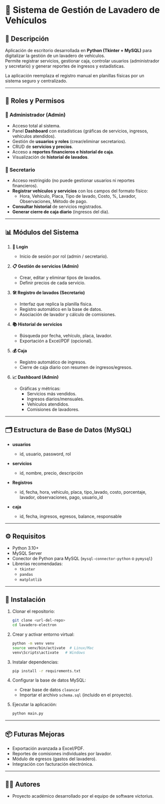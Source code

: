 # 🚗 Sistema de Gestión de Lavadero de Vehículos

## 📌 Descripción
Aplicación de escritorio desarrollada en **Python (Tkinter + MySQL)** para digitalizar la gestión de un lavadero de vehículos.  
Permite registrar servicios, gestionar caja, controlar usuarios (administrador y secretario) y generar reportes de ingresos y estadísticas.

La aplicación reemplaza el registro manual en planillas físicas por un sistema seguro y centralizado.

---

## 👥 Roles y Permisos

### 🔑 Administrador (Admin)
- Acceso total al sistema.
- Panel **Dashboard** con estadísticas (gráficas de servicios, ingresos, vehículos atendidos).
- Gestión de **usuarios y roles** (crear/eliminar secretarios).
- CRUD de **servicios y precios**.
- Acceso a **reportes financieros e historial de caja**.
- Visualización de **historial de lavados**.

### 📝 Secretario
- Acceso restringido (no puede gestionar usuarios ni reportes financieros).
- **Registrar vehículos y servicios** con los campos del formato físico:
  - Hora, Vehículo, Placa, Tipo de lavado, Costo, %, Lavador, Observaciones, Método de pago.
- **Consultar historial** de servicios registrados.
- **Generar cierre de caja diario** (ingresos del día).

---

## 📊 Módulos del Sistema

1. **🔐 Login**
   - Inicio de sesión por rol (admin / secretario).

2. **📋 Gestión de servicios (Admin)**
   - Crear, editar y eliminar tipos de lavados.
   - Definir precios de cada servicio.

3. **🛠️ Registro de lavados (Secretario)**
   - Interfaz que replica la planilla física.
   - Registro automático en la base de datos.
   - Asociación de lavador y cálculo de comisiones.

4. **📚 Historial de servicios**
   - Búsqueda por fecha, vehículo, placa, lavador.
   - Exportación a Excel/PDF (opcional).

5. **💰 Caja**
   - Registro automático de ingresos.
   - Cierre de caja diario con resumen de ingresos/egresos.

6. **📈 Dashboard (Admin)**
   - Gráficas y métricas:
     - Servicios más vendidos.
     - Ingresos diarios/mensuales.
     - Vehículos atendidos.
     - Comisiones de lavadores.

---

## 🗂️ Estructura de Base de Datos (MySQL)

- **usuarios**
  - id, usuario, password, rol

- **servicios**
  - id, nombre, precio, descripción

- **Registros**
  - id, fecha, hora, vehiculo, placa, tipo_lavado, costo, porcentaje, lavador, observaciones, pago, usuario_id

- **caja**
  - id, fecha, ingresos, egresos, balance, responsable

---

## ⚙️ Requisitos

- Python 3.10+
- MySQL Server
- Conector de Python para MySQL (`mysql-connector-python` o `pymysql`)
- Librerías recomendadas:
  - `tkinter`
  - `pandas`
  - `matplotlib`

---

## 🚀 Instalación

1. Clonar el repositorio:
   ```bash
   git clone <url-del-repo>
   cd lavadero-electron
   ```

2. Crear y activar entorno virtual:
   ```bash
   python -m venv venv
   source venv/bin/activate  # Linux/Mac
   venv\Scripts\activate   # Windows
   ```

3. Instalar dependencias:
   ```bash
   pip install -r requirements.txt
   ```

4. Configurar la base de datos MySQL:
   - Crear base de datos `cleancar`
   - Importar el archivo `schema.sql` (incluido en el proyecto).

5. Ejecutar la aplicación:
   ```bash
   python main.py
   ```

---

## 📦 Futuras Mejoras

- Exportación avanzada a Excel/PDF.
- Reportes de comisiones individuales por lavador.
- Módulo de egresos (gastos del lavadero).
- Integración con facturación electrónica.

---

## 👨‍💻 Autores
- Proyecto académico desarrollado por el equipo de software victorius.
